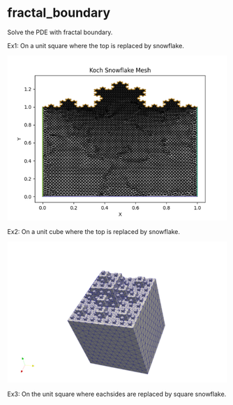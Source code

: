 # fractal_boundary
Solve the PDE with fractal boundary. 

Ex1: On a unit square where the top is replaced by snowflake. 

![top edged with 4 iterations](/Ex1_square_top_snowflake/snow.png)


Ex2: On a unit cube where the top is replaced by snowflake. 

![top edged with 3 iterations](/note_latex/figures/Ex2/Ex2_snow_cube_3.png)


Ex3: On the unit square where eachsides are replaced by square snowflake.


